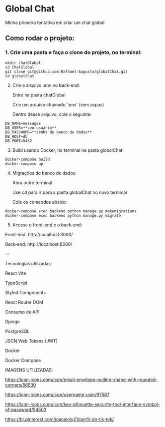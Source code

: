# Global Chat

Minha primeira tentativa em criar um chat global

## Como rodar o projeto:

### 1. Crie uma pasta e faça o clone do projeto, no terminal:

```
mkdir chatGlobal
cd chatGlobal
git clone git@github.com:Rafhael-Augusto/globalChat.git
cd globalChat
```

2. Crie o arquivo .env no back-end:

   Entre na pasta chatGlobal
   
   Crie um arquivo chamado '.env' (sem aspas)

   Dentro desse arquivo, cole o seguinte:
```
DB_NAME=messages
DB_USER=**seu usuário**
DB_PASSWORD=**senha do banco de dados**
DB_HOST=db
DB_PORT=5432
```
3. Build usando Docker, no terminal na pasta globalChat:
```
docker-compose build
docker-compose up
```
4. Migrações do banco de dados:

   Abra outro terminal
   
   Use cd para ir para a pasta globalChat no novo terminal
   
   Cole os comandos abaixo:
```
docker-compose exec backend python manage.py makemigrations
docker-compose exec backend python manage.py migrate
```
5. Acesse o front-end e o back-end:

Front-end: http://localhost:3000/

Back-end: http://localhost:8000/

--

Tecnologias utilizadas:

React Vite

TypeScript

Styled Components

React Router DOM

Consumo de API

Django

PostgreSQL

JSON Web Tokens (JWT)

Docker

Docker Compose


IMAGENS UTILIZADAS:

https://icon-icons.com/icon/email-envelope-outline-shape-with-rounded-corners/56530

https://icon-icons.com/icon/username-user/97587

https://icon-icons.com/icon/key-silhouette-security-tool-interface-symbol-of-password/54503

https://br.pinterest.com/joanaloly21/perfil-do-tik-tok/

